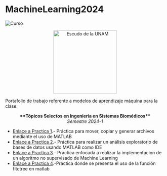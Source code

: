 # MachineLearning2024
![Curso](https://img.shields.io/badge/Curso-1977--TSISB%20en%20desarrollo-blue)

<p align="center">
  <img src="https://www.unam.mx/sites/default/files/images/unam.svg" alt="Escudo de la UNAM" width="200">
</p>

Portafolio de trabajo referente a modelos de aprendizaje máquina para la clase:
<p align = "center">
    <strong> **Tópicos Selectos en Ingeniería en Sistemas Biomédicos** </strong><br>
    <em>Semestre 2024-1</em>
</p>

- [Enlace a Practica 1](practica_1/).- Práctica para mover, copiar y generar archivos mediante el uso de MATLAB
- [Enlace a Practica 2](practica_2/).- Práctica para realizar un análisis exploratorio de bases de datos usando MATLAB como IDE
- [Enlace a Practica 3](practica_3/).- Práctica enfocada a realizar la implementacion de un algoritmo no supervisado de Machine Learning
- [Enlace a Practica 4](practica_4/).-Práctica donde se presenta el uso de la función fitctree en matlab